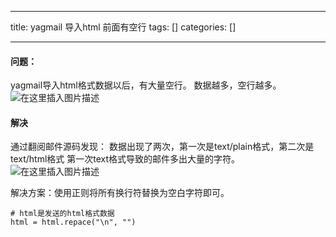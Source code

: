 
--- 
title:  yagmail 导入html 前面有空行 
tags: []
categories: [] 

---
#### 问题：

yagmail导入html格式数据以后，有大量空行。 数据越多，空行越多。 <img src="https://img-blog.csdnimg.cn/50206fd07cfc4f2c924fcfc5102f3e10.png" alt="在这里插入图片描述">

#### 解决

通过翻阅邮件源码发现： 数据出现了两次，第一次是text/plain格式，第二次是text/html格式 第一次text格式导致的邮件多出大量的字符。 <img src="https://img-blog.csdnimg.cn/89fda55fefb040788027578dd515566b.png" alt="在这里插入图片描述">

解决方案：使用正则将所有换行符替换为空白字符即可。

```
# html是发送的html格式数据
html = html.repace("\n", "")

```
